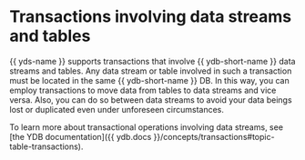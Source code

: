 # Transactions involving data streams and tables

{{ yds-name }} supports transactions that involve {{ ydb-short-name }} data streams and tables. Any data stream or table involved in such a transaction must be located in the same {{ ydb-short-name }} DB. In this way, you can employ transactions to move data from tables to data streams and vice versa. Also, you can do so between data streams to avoid your data beings lost or duplicated even under unforeseen circumstances.

To learn more about transactional operations involving data streams, see [the YDB documentation]({{ ydb.docs }}/concepts/transactions#topic-table-transactions). 
